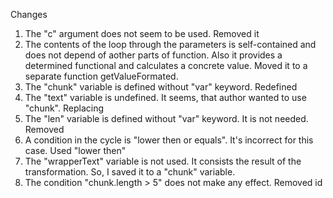Changes

1. The "c" argument does not seem to be used. Removed it
2. The contents of the loop through the parameters is self-contained and does not depend of aother parts of function. Also it provides a determined functional and calculates a concrete value. Moved it to a separate function getValueFormated.
3. The "chunk" variable is defined without "var" keyword. Redefined
4. The "text" variable is undefined. It seems, that author wanted to use "chunk". Replacing
5. The "len" variable is defined without "var" keyword. It is not needed. Removed
6. A condition in the cycle is "lower then or equals". It's incorrect for this case. Used "lower then"
7. The "wrapperText" variable is not used. It consists the result of the transformation. So, I saved it to a "chunk" variable.
8. The condition "chunk.length > 5" does not make any effect. Removed id